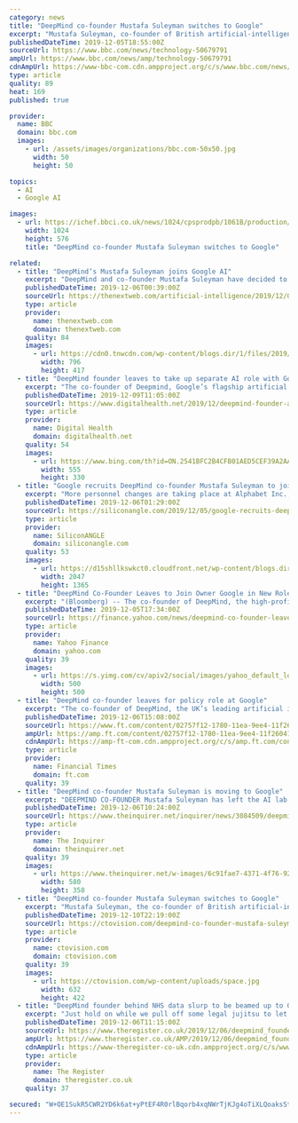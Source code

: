 ```yaml
---
category: news
title: "DeepMind co-founder Mustafa Suleyman switches to Google"
excerpt: "Mustafa Suleyman, co-founder of British artificial-intelligence firm DeepMind, has announced that he is joining Google. He had previously said he was taking time off from DeepMind. Mr Suleyman helped develop Streams, a controversial health app which ..."
publishedDateTime: 2019-12-05T18:55:00Z
sourceUrl: https://www.bbc.com/news/technology-50679791
ampUrl: https://www.bbc.com/news/amp/technology-50679791
cdnAmpUrl: https://www-bbc-com.cdn.ampproject.org/c/s/www.bbc.com/news/amp/technology-50679791
type: article
quality: 89
heat: 169
published: true

provider:
  name: BBC
  domain: bbc.com
  images:
    - url: /assets/images/organizations/bbc.com-50x50.jpg
      width: 50
      height: 50

topics:
  - AI
  - Google AI

images:
  - url: https://ichef.bbci.co.uk/news/1024/cpsprodpb/1061B/production/_108399076_gettyimages-627782606.jpg
    width: 1024
    height: 576
    title: "DeepMind co-founder Mustafa Suleyman switches to Google"

related:
  - title: "DeepMind’s Mustafa Suleyman joins Google AI"
    excerpt: "DeepMind and co-founder Mustafa Suleyman have decided to go their separate ways. Earlier this year there were disputed reports the two were arguing, some even suggested he’d been placed on leave. But now it seems he’s actually left the UK-based enterprise."
    publishedDateTime: 2019-12-06T00:39:00Z
    sourceUrl: https://thenextweb.com/artificial-intelligence/2019/12/06/deepminds-mustafa-suleyman-joins-google-ai/
    type: article
    provider:
      name: thenextweb.com
      domain: thenextweb.com
    quality: 84
    images:
      - url: https://cdn0.tnwcdn.com/wp-content/blogs.dir/1/files/2019/10/google-796x417-796x417.jpg
        width: 796
        height: 417
  - title: "DeepMind founder leaves to take up separate AI role with Google"
    excerpt: "The co-founder of Deepmind, Google’s flagship artificial intelligence company, has left his post to take up another position within the multinational technology company. Mustafa Suleyman announced on Twitter he would be joining Google’s team looking at the opportunities and impacts of applied artificial intelligence. Suleyman was placed on ..."
    publishedDateTime: 2019-12-09T11:05:00Z
    sourceUrl: https://www.digitalhealth.net/2019/12/deepmind-founder-ai-google/
    type: article
    provider:
      name: Digital Health
      domain: digitalhealth.net
    quality: 54
    images:
      - url: https://www.bing.com/th?id=ON.2541BFC2B4CFB01AED5CEF39A2AA0A20
        width: 555
        height: 330
  - title: "Google recruits DeepMind co-founder Mustafa Suleyman to join its AI team"
    excerpt: "More personnel changes are taking place at Alphabet Inc., with DeepMind Technologies Ltd co-founder Mustafa Suleyman moving upstairs to work with Google LLC’s artificial intelligence team. Suleyman (pictured) made the announcement today on Twitter ..."
    publishedDateTime: 2019-12-06T01:29:00Z
    sourceUrl: https://siliconangle.com/2019/12/05/google-recruits-deepmind-co-founder-mustafa-suleyman-join-ai-team/
    type: article
    provider:
      name: SiliconANGLE
      domain: siliconangle.com
    quality: 53
    images:
      - url: https://d15shllkswkct0.cloudfront.net/wp-content/blogs.dir/1/files/2019/12/43130477915_03e0eb06ca_k.jpg
        width: 2047
        height: 1365
  - title: "DeepMind Co-Founder Leaves to Join Owner Google in New Role"
    excerpt: "(Bloomberg) -- The co-founder of DeepMind, the high-profile artificial intelligence lab, is set to move to the U.S. to take up a role at parent company Google. Mustafa Suleyman, who ran DeepMind’s “applied” division, was placed on leave in August ..."
    publishedDateTime: 2019-12-05T17:34:00Z
    sourceUrl: https://finance.yahoo.com/news/deepmind-co-founder-leaves-join-170000178.html
    type: article
    provider:
      name: Yahoo Finance
      domain: yahoo.com
    quality: 39
    images:
      - url: https://s.yimg.com/cv/apiv2/social/images/yahoo_default_logo.png
        width: 500
        height: 500
  - title: "DeepMind co-founder leaves for policy role at Google"
    excerpt: "The co-founder of DeepMind, the UK’s leading artificial intelligence company, is leaving to take up a role at sister company Google in the US. Mustafa Suleyman, 35, founded DeepMind with Demis Hassabis and Shane Legg in 2010 but has been on leave from ..."
    publishedDateTime: 2019-12-06T15:08:00Z
    sourceUrl: https://www.ft.com/content/02757f12-1780-11ea-9ee4-11f260415385
    ampUrl: https://amp.ft.com/content/02757f12-1780-11ea-9ee4-11f260415385
    cdnAmpUrl: https://amp-ft-com.cdn.ampproject.org/c/s/amp.ft.com/content/02757f12-1780-11ea-9ee4-11f260415385
    type: article
    provider:
      name: Financial Times
      domain: ft.com
    quality: 39
  - title: "DeepMind co-founder Mustafa Suleyman is moving to Google"
    excerpt: "DEEPMIND CO-FOUNDER Mustafa Suleyman has left the AI lab to take a role at its parent company Google. Suleyman announced over the summer that he was taking open-ended leave from DeepMind, fuelling speculation of a rift. However, he has emerged, seemingly ..."
    publishedDateTime: 2019-12-06T10:24:00Z
    sourceUrl: https://www.theinquirer.net/inquirer/news/3084509/deepmind-co-founder-mustafa-suleyman-moves-google
    type: article
    provider:
      name: The Inquirer
      domain: theinquirer.net
    quality: 39
    images:
      - url: https://www.theinquirer.net/w-images/6c91fae7-4371-4f76-92dd-23ae21754fd1/2/suleyman-580x358.jpg
        width: 580
        height: 358
  - title: "DeepMind co-founder Mustafa Suleyman switches to Google"
    excerpt: "Mustafa Suleyman, the co-founder of British artificial-intelligence firm DeepMind, has announced that he is joining Google. He had previously said he was taking time off from DeepMind. Mr. Suleyman helped develop Streams, a controversial health app which ..."
    publishedDateTime: 2019-12-10T22:19:00Z
    sourceUrl: https://ctovision.com/deepmind-co-founder-mustafa-suleyman-switches-to-google/
    type: article
    provider:
      name: ctovision.com
      domain: ctovision.com
    quality: 39
    images:
      - url: https://ctovision.com/wp-content/uploads/space.jpg
        width: 632
        height: 422
  - title: "DeepMind founder behind NHS data slurp to be beamed up to Google mothership"
    excerpt: "Just hold on while we pull off some legal jujitsu to let MI5 off the hook... Mustafa Suleyman, one of the founders of DeepMind, is to join Google's applied AI division. In August, Suleyman took \"some personal time for a break to recharge\" but promised he ..."
    publishedDateTime: 2019-12-06T11:15:00Z
    sourceUrl: https://www.theregister.co.uk/2019/12/06/deepmind_founder_shifts_to_google/
    ampUrl: https://www.theregister.co.uk/AMP/2019/12/06/deepmind_founder_shifts_to_google/
    cdnAmpUrl: https://www-theregister-co-uk.cdn.ampproject.org/c/s/www.theregister.co.uk/AMP/2019/12/06/deepmind_founder_shifts_to_google/
    type: article
    provider:
      name: The Register
      domain: theregister.co.uk
    quality: 37

secured: "W+OE1SukR5CWR2YD6k6at+yPtEF4R0rlBqorb4xqNWrTjKJg4oTiXLQoaksStQRHMC+KQ/oIUNWX+Bk0i/YS571qp5nBV6B1dSc6Iy/ilSS1KSgNm0MH7Q4NYB48X140rM1z52FIw+8UgkGi5xk6Gb63WKlCdzCviN7DJprk4HXkdMByohsFvFaSKg5NdKDL+8e/t/UgpyH6fffv3MlUj0L0R9oldp13CRyQV1rDCx/CqC9Cjyx9SSwrHLUX6h/JcPDCEB0FVVKAPKu7pYjwtQ==;BtnUHzy6q/wbXZ79MhBfiw=="
---
```



